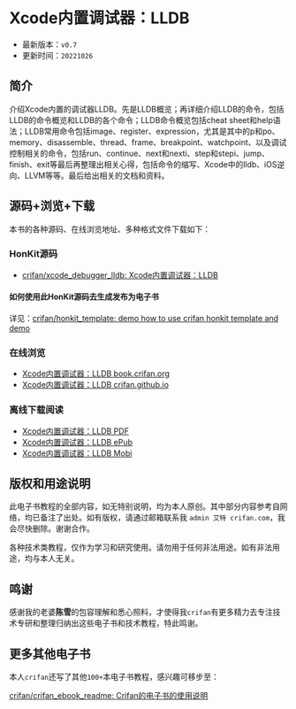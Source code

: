 # Xcode内置调试器：LLDB

* 最新版本：`v0.7`
* 更新时间：`20221026`

## 简介

介绍Xcode内置的调试器LLDB。先是LLDB概览；再详细介绍LLDB的命令，包括LLDB的命令概览和LLDB的各个命令；LLDB命令概览包括cheat sheet和help语法；LLDB常用命令包括image、register、expression，尤其是其中的p和po、memory、disassemble、thread、frame、breakpoint、watchpoint、以及调试控制相关的命令，包括run、continue、next和nexti、step和stepi、jump、finish、exit等最后再整理出相关心得，包括命令的缩写、Xcode中的lldb、iOS逆向、LLVM等等。最后给出相关的文档和资料。

## 源码+浏览+下载

本书的各种源码、在线浏览地址、多种格式文件下载如下：

### HonKit源码

* [crifan/xcode_debugger_lldb: Xcode内置调试器：LLDB](https://github.com/crifan/xcode_debugger_lldb)

#### 如何使用此HonKit源码去生成发布为电子书

详见：[crifan/honkit_template: demo how to use crifan honkit template and demo](https://github.com/crifan/honkit_template)

### 在线浏览

* [Xcode内置调试器：LLDB book.crifan.org](https://book.crifan.org/books/xcode_debugger_lldb/website)
* [Xcode内置调试器：LLDB crifan.github.io](https://crifan.github.io/xcode_debugger_lldb/website)

### 离线下载阅读

* [Xcode内置调试器：LLDB PDF](https://book.crifan.org/books/xcode_debugger_lldb/pdf/xcode_debugger_lldb.pdf)
* [Xcode内置调试器：LLDB ePub](https://book.crifan.org/books/xcode_debugger_lldb/epub/xcode_debugger_lldb.epub)
* [Xcode内置调试器：LLDB Mobi](https://book.crifan.org/books/xcode_debugger_lldb/mobi/xcode_debugger_lldb.mobi)

## 版权和用途说明

此电子书教程的全部内容，如无特别说明，均为本人原创。其中部分内容参考自网络，均已备注了出处。如有版权，请通过邮箱联系我 `admin 艾特 crifan.com`，我会尽快删除。谢谢合作。

各种技术类教程，仅作为学习和研究使用。请勿用于任何非法用途。如有非法用途，均与本人无关。

## 鸣谢

感谢我的老婆**陈雪**的包容理解和悉心照料，才使得我`crifan`有更多精力去专注技术专研和整理归纳出这些电子书和技术教程，特此鸣谢。

## 更多其他电子书

本人`crifan`还写了其他`100+`本电子书教程，感兴趣可移步至：

[crifan/crifan_ebook_readme: Crifan的电子书的使用说明](https://github.com/crifan/crifan_ebook_readme)

